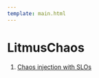 ```yaml
---
template: main.html
---
```


# LitmusChaos

1. [Chaos injection with SLOs](https://iter8.tools/0.15/tutorials/chaos/slo-validation-chaos/)